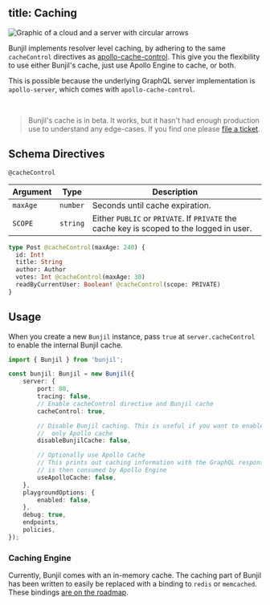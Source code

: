 title: Caching
---

<img alt="Graphic of a cloud and a server with circular arrows" src="/images/13 Cloud Synchronize.svg" class="ux-icon" />

Bunjil implements resolver level caching, by adhering to the same `cacheControl` directives as [apollo-cache-control](https://www.npmjs.com/package/apollo-cache-control). This give you the flexibility to use either Bunjil's cache, just use Apollo Engine to cache, or both.

This is possible because the underlying GraphQL server implementation is `apollo-server`, which comes with `apollo-cache-control`.

<br>

> Bunjil's cache is in beta. It works, but it hasn't had enough production use to understand any edge-cases. If you find one please [file a ticket](https://github.com/ojkelly/bunjil/issues/new).

## Schema Directives

`@cacheControl`

|Argument|Type|Description|
|---|---|---|
|`maxAge`|`number`|Seconds until cache expiration.|
|`SCOPE`|`string`| Either `PUBLIC` or `PRIVATE`. If `PRIVATE` the cache key is scoped to the logged in user.|

```graphql
type Post @cacheControl(maxAge: 240) {
  id: Int!
  title: String
  author: Author
  votes: Int @cacheControl(maxAge: 30)
  readByCurrentUser: Boolean! @cacheControl(scope: PRIVATE)
}
```

## Usage

When you create a new `Bunjil` instance, pass `true` at `server.cacheControl` to enable the internal Bunjil cache.

```typescript
import { Bunjil } from 'bunjil';

const bunjil: Bunjil = new Bunjil({
    server: {
        port: 80,
        tracing: false,
        // Enable cacheControl directive and Bunjil cache
        cacheControl: true,

        // Disable Bunjil caching. This is useful if you want to enable
        //  only Apollo cache
        disableBunjilCache: false,

        // Optionally use Apollo Cache
        // This prints out caching information with the GraphQL response, which
        // is then consumed by Apollo Engine
        useApolloCache: false,
    },
    playgroundOptions: {
        enabled: false,
    },
    debug: true,
    endpoints,
    policies,
});
```


### Caching Engine

Currently, Bunjil comes with an in-memory cache. The caching part of Bunjil has been written to easily be replaced with a binding to `redis` or `memcached`. These bindings [are on the roadmap](https://github.com/ojkelly/bunjil/issues/19).